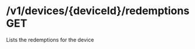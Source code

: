 #  /v1/devices/{deviceId}/redemptions GET

Lists the redemptions for the device

<api-endpoint openapi-path="../../../tsp-output/schema/openapi.yaml" method="GET" endpoint="/v1/devices/{deviceId}/redemptions"></api-endpoint>